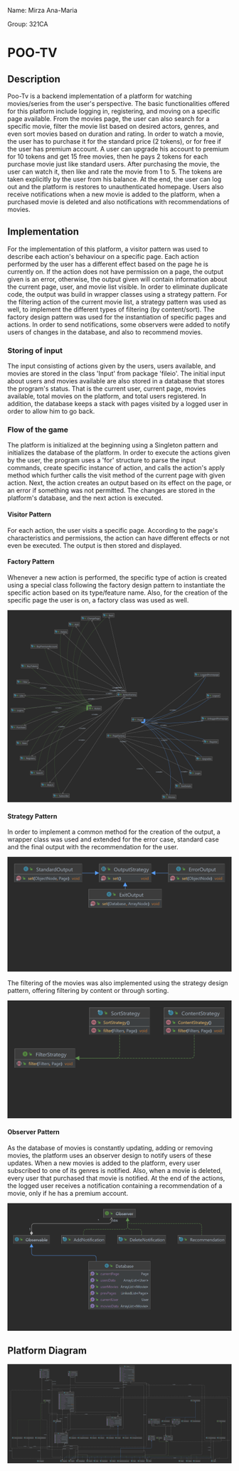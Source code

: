 Name: Mirza Ana-Maria

Group: 321CA

# POO-TV

Description
-
Poo-Tv is a backend implementation of a platform for watching movies/series
from the user's perspective.
The basic functionalities offered for this platform include
logging in, registering, and moving on a specific page available.
From the movies page, the user can also search for a specific movie, filter the
movie list based on desired actors, genres, and even sort movies
based on duration and rating. In order to watch a movie, the user has to purchase
it for the standard price (2 tokens), or for free if the
user has premium account. A user can upgrade his account to
premium for 10 tokens and get 15 free movies, then he pays 2 tokens
for each purchase movie just like standard users. After purchasing
the movie, the user can watch it, then like and rate the
movie from 1 to 5. The tokens are taken explicitly by the
user from his balance. At the end, the user can log out and
the platform is restores to unauthenticated homepage.
Users also receive notifications when a new movie is added
to the platform, when a purchased movie is deleted and 
also notifications with recommendations of movies.

Implementation
-
For the implementation of this platform, a visitor pattern was used
to describe each action's behaviour on a specific page. Each action
performed by the user has a different effect based on the page he
is currently on. If the action does not have permission on a page,
the output given is an error, otherwise, the output given will contain
information about the current page, user, and movie list visible.
In order to eliminate duplicate code, the output was build in wrapper
classes using a strategy pattern.
For the filtering action of the current movie list, a strategy pattern
was used as well, to implement the different types of filtering (by content/sort).
The factory design pattern was used for the instantiation of specific
pages and actions. In order to send notifications, some observers were
added to notify users of changes in the database, and also
to recommend movies.


### Storing of input
The input consisting of actions given by the users, users available,
and movies are stored in the class 'Input' from package 'fileio'.
The initial input about users and movies available are also
stored in a database that stores the program's status. That is
the current user, current page, movies available, total movies on
the platform, and total users registered. In addition, the database
keeps a stack with pages visited by a logged user in order to allow
him to go back.

### Flow of the game
The platform is initialized at the beginning using a Singleton pattern
and initializes the database of the platform. In order to execute the
actions given by the user, the program uses a 'for' structure to
parse the input commands, create specific instance of action, and
calls the action's apply method which further calls the visit
method of the current page with given action.
Next, the action creates an output based on its effect on the page,
or an error if something was not permitted. The changes are stored
in the platform's database, and the next action is executed.

#### Visitor Pattern
For each action, the user visits a specific page. According to the
page's characteristics and permissions, the action can have different
effects or not even be executed. The output is then stored and displayed.

#### Factory Pattern
Whenever a new action is performed, the specific type of action
is created using a special class following the factory design
pattern to instantiate the specific action based on its type/feature
name. Also, for the creation of the specific page the user is on,
a factory class was used as well.

![Program Diagram](factories.png)

#### Strategy Pattern
In order to implement a common method for the creation of the output,
a wrapper class was used and extended for the error case, standard case
and the final output with the recommendation for the user.

![Program Diagram](outputStrategy.png)

The filtering of the movies was also implemented using the strategy
design pattern, offering filtering by content or through sorting.

![Program Diagram](filterStrategy.png)

#### Observer Pattern
As the database of movies is constantly updating, adding or removing
movies, the platform uses an observer design to notify users of these
updates. When a new movies is added to the platform, every user subscribed
to one of its genres is notified. Also, when a movie is deleted, every
user that purchased that movie is notified. At the end of the actions,
the logged user receives a notification containing a recommendation
of a movie, only if he has a premium account.

![Program Diagram](observerPattern.png)

Platform Diagram
-
![Program Diagram](platform.png)

